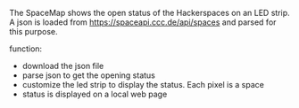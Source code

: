 The SpaceMap shows the open status of the Hackerspaces on an LED strip.
A json is loaded from https://spaceapi.ccc.de/api/spaces and parsed for this purpose.

function:

- download the json file
- parse json to get the opening status
- customize the led strip to display the status. Each pixel is a space
- status is displayed on a local web page

